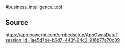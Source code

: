 #business_intelligence_tool

## Source
https://app.powerbi.com/embedsetup/AppOwnsData?session_id=1ae5d7be-b6d7-443f-94c3-916b77a70c89


